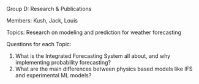 Group D: Research & Publications

Members: Kush, Jack, Louis

Topics:
Research on modeling and prediction for weather forecasting



Questions for each Topic:

1. What is the Integrated Forecasting System all about, and why implementing probability forecasting?
2. What are the main differences between physics based models like IFS and experimental ML models?

